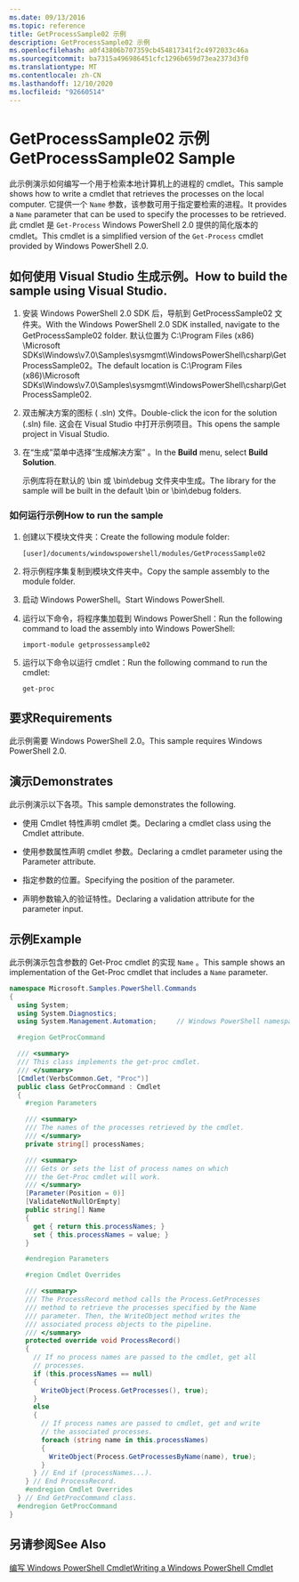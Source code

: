 ```yaml
---
ms.date: 09/13/2016
ms.topic: reference
title: GetProcessSample02 示例
description: GetProcessSample02 示例
ms.openlocfilehash: a0f43806b707359cb454817341f2c4972033c46a
ms.sourcegitcommit: ba7315a496986451cfc1296b659d73ea2373d3f0
ms.translationtype: MT
ms.contentlocale: zh-CN
ms.lasthandoff: 12/10/2020
ms.locfileid: "92660514"
---
```

# <a name="getprocesssample02-sample"></a><span data-ttu-id="4e31f-103">GetProcessSample02 示例</span><span class="sxs-lookup"><span data-stu-id="4e31f-103">GetProcessSample02 Sample</span></span>

<span data-ttu-id="4e31f-104">此示例演示如何编写一个用于检索本地计算机上的进程的 cmdlet。</span><span class="sxs-lookup"><span data-stu-id="4e31f-104">This sample shows how to write a cmdlet that retrieves the processes on the local computer.</span></span> <span data-ttu-id="4e31f-105">它提供一个 `Name` 参数，该参数可用于指定要检索的进程。</span><span class="sxs-lookup"><span data-stu-id="4e31f-105">It provides a `Name` parameter that can be used to specify the processes to be retrieved.</span></span> <span data-ttu-id="4e31f-106">此 cmdlet 是 `Get-Process` Windows PowerShell 2.0 提供的简化版本的 cmdlet。</span><span class="sxs-lookup"><span data-stu-id="4e31f-106">This cmdlet is a simplified version of the `Get-Process` cmdlet provided by Windows PowerShell 2.0.</span></span>

## <a name="how-to-build-the-sample-using-visual-studio"></a><span data-ttu-id="4e31f-107">如何使用 Visual Studio 生成示例。</span><span class="sxs-lookup"><span data-stu-id="4e31f-107">How to build the sample using Visual Studio.</span></span>

1. <span data-ttu-id="4e31f-108">安装 Windows PowerShell 2.0 SDK 后，导航到 GetProcessSample02 文件夹。</span><span class="sxs-lookup"><span data-stu-id="4e31f-108">With the Windows PowerShell 2.0 SDK installed, navigate to the GetProcessSample02 folder.</span></span> <span data-ttu-id="4e31f-109">默认位置为 C:\Program Files (x86) \Microsoft SDKs\Windows\v7.0\Samples\sysmgmt\WindowsPowerShell\csharp\GetProcessSample02。</span><span class="sxs-lookup"><span data-stu-id="4e31f-109">The default location is C:\Program Files (x86)\Microsoft SDKs\Windows\v7.0\Samples\sysmgmt\WindowsPowerShell\csharp\GetProcessSample02.</span></span>

2. <span data-ttu-id="4e31f-110">双击解决方案的图标 ( .sln) 文件。</span><span class="sxs-lookup"><span data-stu-id="4e31f-110">Double-click the icon for the solution (.sln) file.</span></span> <span data-ttu-id="4e31f-111">这会在 Visual Studio 中打开示例项目。</span><span class="sxs-lookup"><span data-stu-id="4e31f-111">This opens the sample project in Visual Studio.</span></span>

3. <span data-ttu-id="4e31f-112">在“生成”菜单中选择“生成解决方案” 。</span><span class="sxs-lookup"><span data-stu-id="4e31f-112">In the **Build** menu, select **Build Solution**.</span></span>

    <span data-ttu-id="4e31f-113">示例库将在默认的 \bin 或 \bin\debug 文件夹中生成。</span><span class="sxs-lookup"><span data-stu-id="4e31f-113">The library for the sample will be built in the default \bin or \bin\debug folders.</span></span>

### <a name="how-to-run-the-sample"></a><span data-ttu-id="4e31f-114">如何运行示例</span><span class="sxs-lookup"><span data-stu-id="4e31f-114">How to run the sample</span></span>

1. <span data-ttu-id="4e31f-115">创建以下模块文件夹：</span><span class="sxs-lookup"><span data-stu-id="4e31f-115">Create the following module folder:</span></span>

    `[user]/documents/windowspowershell/modules/GetProcessSample02`

2. <span data-ttu-id="4e31f-116">将示例程序集复制到模块文件夹中。</span><span class="sxs-lookup"><span data-stu-id="4e31f-116">Copy the sample assembly to the module folder.</span></span>

3. <span data-ttu-id="4e31f-117">启动 Windows PowerShell。</span><span class="sxs-lookup"><span data-stu-id="4e31f-117">Start Windows PowerShell.</span></span>

4. <span data-ttu-id="4e31f-118">运行以下命令，将程序集加载到 Windows PowerShell：</span><span class="sxs-lookup"><span data-stu-id="4e31f-118">Run the following command to load the assembly into Windows PowerShell:</span></span>

    `import-module getprossessample02`

5. <span data-ttu-id="4e31f-119">运行以下命令以运行 cmdlet：</span><span class="sxs-lookup"><span data-stu-id="4e31f-119">Run the following command to run the cmdlet:</span></span>

    `get-proc`

## <a name="requirements"></a><span data-ttu-id="4e31f-120">要求</span><span class="sxs-lookup"><span data-stu-id="4e31f-120">Requirements</span></span>

<span data-ttu-id="4e31f-121">此示例需要 Windows PowerShell 2.0。</span><span class="sxs-lookup"><span data-stu-id="4e31f-121">This sample requires Windows PowerShell 2.0.</span></span>

## <a name="demonstrates"></a><span data-ttu-id="4e31f-122">演示</span><span class="sxs-lookup"><span data-stu-id="4e31f-122">Demonstrates</span></span>

<span data-ttu-id="4e31f-123">此示例演示以下各项。</span><span class="sxs-lookup"><span data-stu-id="4e31f-123">This sample demonstrates the following.</span></span>

- <span data-ttu-id="4e31f-124">使用 Cmdlet 特性声明 cmdlet 类。</span><span class="sxs-lookup"><span data-stu-id="4e31f-124">Declaring a cmdlet class using the Cmdlet attribute.</span></span>

- <span data-ttu-id="4e31f-125">使用参数属性声明 cmdlet 参数。</span><span class="sxs-lookup"><span data-stu-id="4e31f-125">Declaring a cmdlet parameter using the Parameter attribute.</span></span>

- <span data-ttu-id="4e31f-126">指定参数的位置。</span><span class="sxs-lookup"><span data-stu-id="4e31f-126">Specifying the position of the parameter.</span></span>

- <span data-ttu-id="4e31f-127">声明参数输入的验证特性。</span><span class="sxs-lookup"><span data-stu-id="4e31f-127">Declaring a validation attribute for the parameter input.</span></span>

## <a name="example"></a><span data-ttu-id="4e31f-128">示例</span><span class="sxs-lookup"><span data-stu-id="4e31f-128">Example</span></span>

<span data-ttu-id="4e31f-129">此示例演示包含参数的 Get-Proc cmdlet 的实现 `Name` 。</span><span class="sxs-lookup"><span data-stu-id="4e31f-129">This sample shows an implementation of the Get-Proc cmdlet that includes a `Name` parameter.</span></span>

```csharp
namespace Microsoft.Samples.PowerShell.Commands
{
  using System;
  using System.Diagnostics;
  using System.Management.Automation;     // Windows PowerShell namespace

  #region GetProcCommand

  /// <summary>
  /// This class implements the get-proc cmdlet.
  /// </summary>
  [Cmdlet(VerbsCommon.Get, "Proc")]
  public class GetProcCommand : Cmdlet
  {
    #region Parameters

    /// <summary>
    /// The names of the processes retrieved by the cmdlet.
    /// </summary>
    private string[] processNames;

    /// <summary>
    /// Gets or sets the list of process names on which
    /// the Get-Proc cmdlet will work.
    /// </summary>
    [Parameter(Position = 0)]
    [ValidateNotNullOrEmpty]
    public string[] Name
    {
      get { return this.processNames; }
      set { this.processNames = value; }
    }

    #endregion Parameters

    #region Cmdlet Overrides

    /// <summary>
    /// The ProcessRecord method calls the Process.GetProcesses
    /// method to retrieve the processes specified by the Name
    /// parameter. Then, the WriteObject method writes the
    /// associated process objects to the pipeline.
    /// </summary>
    protected override void ProcessRecord()
    {
      // If no process names are passed to the cmdlet, get all
      // processes.
      if (this.processNames == null)
      {
        WriteObject(Process.GetProcesses(), true);
      }
      else
      {
        // If process names are passed to cmdlet, get and write
        // the associated processes.
        foreach (string name in this.processNames)
        {
          WriteObject(Process.GetProcessesByName(name), true);
        }
      } // End if (processNames...).
    } // End ProcessRecord.
    #endregion Cmdlet Overrides
  } // End GetProcCommand class.
  #endregion GetProcCommand
}
```

## <a name="see-also"></a><span data-ttu-id="4e31f-130">另请参阅</span><span class="sxs-lookup"><span data-stu-id="4e31f-130">See Also</span></span>

[<span data-ttu-id="4e31f-131">编写 Windows PowerShell Cmdlet</span><span class="sxs-lookup"><span data-stu-id="4e31f-131">Writing a Windows PowerShell Cmdlet</span></span>](./writing-a-windows-powershell-cmdlet.md)
